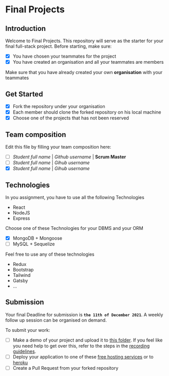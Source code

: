 # Final Projects

## Introduction

Welcome to Final Projects. This repository will serve as the starter for your final full-stack project.
Before starting, make sure:

- [x] You have chosen your teammates for the project
- [x] You have created an organisation and all your teammates are members

Make sure that you have already created your own **organisation** with your teammates

## Get Started

- [x] Fork the repository under your organisation
- [x] Each member should clone the forked repository on his local machine
- [x] Choose one of the projects that has not been reserved

## Team composition

Edit this file by filling your team composition here:

- [ ] _Student full name_ | _Github username_ | **Scrum Master**
- [ ] _Student full name_ | _Gihub username_
- [x] _Student full name_ | _Gihub username_

## Technologies

In you assignment, you have to use all the following Technologies

- React
- NodeJS
- Express

Choose one of these Technologies for your DBMS and your ORM

- [x] MongoDB + Mongoose
- [ ] MySQL + Sequelize

Feel free to use any of these technologies

- Redux
- Bootstrap
- Tailwind
- Gatsby
- ...

## Submission

Your final Deadline for submission is **`the 11th of December 2021`**. A weekly follow up session can be organised on demand.

To submit your work:

- [ ] Make a demo of your project and upload it to [this folder](https://drive.google.com/drive/folders/14ndlnd1BK9EF7XdZLrgrNdtidr3X-r0a?usp=sharing). If you feel like you need help to get over this, refer to the steps in the [recording guidelines](./RECORDING.md).
- [ ] Deploy your application to one of these [free hosting services](https://blogs.devchallenges.io/posts/tJ26U8MhZTPgBSRSwpqr) or to [heroku](https://www.heroku.com/)
- [ ] Create a Pull Request from your forked repository
